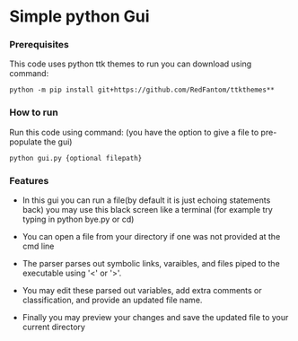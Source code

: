 # Simple python Gui


### Prerequisites
This code uses python ttk themes to run you can download using command:

``` python -m pip install git+https://github.com/RedFantom/ttkthemes** ```

### How to run
Run this code using command:
(you have the option to give a file to pre-populate the gui)

``` python gui.py {optional filepath} ```

### Features
- In this gui you can run a file(by default it is just echoing statements back)
you may use this black screen like a terminal (for example try typing in python bye.py or cd)

- You can open a file from your directory if one was not provided at the cmd line

- The parser parses out symbolic links, varaibles, and files piped to the executable using '<' or '>'.

- You may edit these parsed out variables, add extra comments or classification, and provide an updated file name.

- Finally you may preview your changes and save the updated file to your current directory
